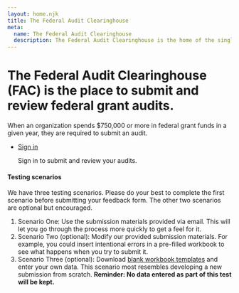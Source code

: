 ```yaml
---
layout: home.njk
title: The Federal Audit Clearinghouse
meta:
  name: The Federal Audit Clearinghouse
  description: The Federal Audit Clearinghouse is the home of the single audit process for the federal government awards system.
---
```


<div class="usa-hero">
  <div class="grid-container">
    <h1 class="usa-hero__heading">
        The Federal Audit Clearinghouse (FAC) is the place to submit and review federal
        grant audits.
    </h1>
    <p class="intro-text">
        When an organization spends $750,000 or more in federal grant funds in a given year, they are required to
        submit an audit.
    </p>
    <ul class="usa-card-group flex-align-center flex-justify-center">
        <li class="usa-card desktop:grid-col-6">
            <div class="usa-card__container">
                <div>
                    <a class="usa-button sign-in-button"
                        href="https://fac-staging.app.cloud.gov">Sign in</a>
                </div>
                <p class="usa-card__body">Sign in to submit and review your audits.</p>
            </div>
        </li>
    </ul>
  </div>
</div>
<div class="grid-container">
  <div class="usa-alert usa-alert--info">
  <div class="usa-alert__body">
    <h4 class="usa-alert__heading">Testing scenarios</h4>
    <p class="usa-alert__text">
      We have three testing scenarios. Please do your best to complete the first scenario before submitting your feedback form. The other two scenarios are optional but encouraged.</p>
      <ol>
<li>Scenario One: Use the submission materials provided via email. This will let you go through the process more quickly to get a feel for it.</li>
<li>Scenario Two (optional): Modify our provided submission materials. For example, you could insert intentional errors in a pre-filled workbook to see what happens when you try to submit it.</li>
<li>Scenario Three (optional): Download <a href="resources/workbooks">blank workbook templates</a> and enter your own data. This scenario most resembles developing a new submission from scratch. <strong>Reminder: No data entered as part of this test will be kept.</strong></li>
      </ol>
  </div>
</div>
</div>
